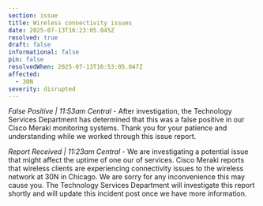 ```yaml
---
section: issue
title: Wireless connectivity issues
date: 2025-07-13T16:23:05.045Z
resolved: true
draft: false
informational: false
pin: false
resolvedWhen: 2025-07-13T16:53:05.047Z
affected:
  - 30N
severity: disrupted
---
```

*False Positive | 11:53am Central* - After investigation, the Technology Services Department has determined that this was a false positive in our Cisco Meraki monitoring systems. Thank you for your patience and understanding while we worked through this issue report.

*Report Received | 11:23am Central* - We are investigating a potential issue that might affect the uptime of one our of services. Cisco Meraki reports that wireless clients are experiencing connectivity issues to the wireless network at 30N in Chicago. We are sorry for any inconvenience this may cause you. The Technology Services Department will investigate this report shortly and will update this incident post once we have more information.